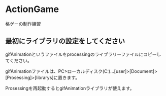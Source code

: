 # ActionGame
格ゲーの制作練習

## 最初にライブラリの設定をしてください
gifAnimationというファイルをprocessingのライブラリーファイルにコピーしてください。

gifAnimationファイルは、PC>ローカルディスク(C:)...[user]>[Document]>[Prosessing]>[librarys]に置きます。

Prosessingを再起動するとgifAnimationライブラリが使えます。
